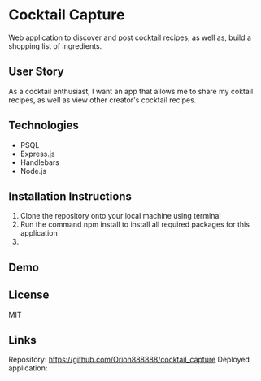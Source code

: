 # Cocktail Capture
Web application to discover and post cocktail recipes, as well as, build a shopping list of ingredients.

## User Story
As a cocktail enthusiast, I want an app that allows me to share my coktail recipes, as well as view other creator's cocktail recipes. 

## Technologies
* PSQL 
* Express.js
* Handlebars
* Node.js 

## Installation Instructions
1. Clone the repository onto your local machine using terminal 
2. Run the command npm install to install all required packages for this application 
3. 
## Demo 

## License 
MIT 

## Links
Repository: https://github.com/Orion888888/cocktail_capture
Deployed application: 
